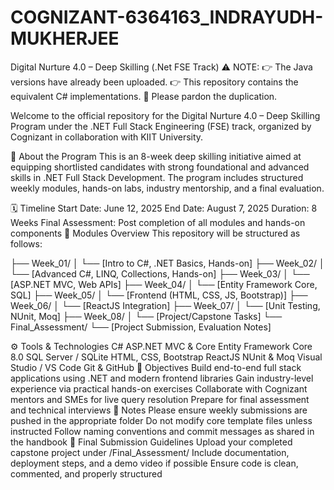 # COGNIZANT-6364163_INDRAYUDH-MUKHERJEE

Digital Nurture 4.0 – Deep Skilling (.Net FSE Track)
⚠️ NOTE:
👉 The Java versions have already been uploaded.
👉 This repository contains the equivalent C# implementations.
🙏 Please pardon the duplication.

Welcome to the official repository for the Digital Nurture 4.0 – Deep Skilling Program under the .NET Full Stack Engineering (FSE) track, organized by Cognizant in collaboration with KIIT University.

📌 About the Program
This is an 8-week deep skilling initiative aimed at equipping shortlisted candidates with strong foundational and advanced skills in .NET Full Stack Development. The program includes structured weekly modules, hands-on labs, industry mentorship, and a final evaluation.

🗓️ Timeline
Start Date: June 12, 2025
End Date: August 7, 2025
Duration: 8 Weeks
Final Assessment: Post completion of all modules and hands-on components
🧩 Modules Overview
This repository will be structured as follows:

├── Week_01/ │ └── [Intro to C#, .NET Basics, Hands-on] ├── Week_02/ │ └── [Advanced C#, LINQ, Collections, Hands-on] ├── Week_03/ │ └── [ASP.NET MVC, Web APIs] ├── Week_04/ │ └── [Entity Framework Core, SQL] ├── Week_05/ │ └── [Frontend (HTML, CSS, JS, Bootstrap)] ├── Week_06/ │ └── [ReactJS Integration] ├── Week_07/ │ └── [Unit Testing, NUnit, Moq] ├── Week_08/ │ └── [Project/Capstone Tasks] └── Final_Assessment/ └── [Project Submission, Evaluation Notes]

⚙️ Tools & Technologies
C#
ASP.NET MVC & Core
Entity Framework Core 8.0
SQL Server / SQLite
HTML, CSS, Bootstrap
ReactJS
NUnit & Moq
Visual Studio / VS Code
Git & GitHub
🎯 Objectives
Build end-to-end full stack applications using .NET and modern frontend libraries
Gain industry-level experience via practical hands-on exercises
Collaborate with Cognizant mentors and SMEs for live query resolution
Prepare for final assessment and technical interviews
📝 Notes
Please ensure weekly submissions are pushed in the appropriate folder
Do not modify core template files unless instructed
Follow naming conventions and commit messages as shared in the handbook
🏁 Final Submission Guidelines
Upload your completed capstone project under /Final_Assessment/
Include documentation, deployment steps, and a demo video if possible
Ensure code is clean, commented, and properly structured

